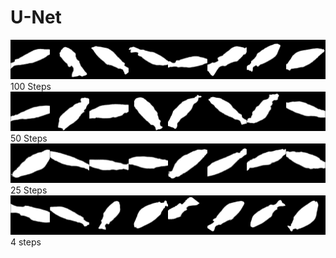 # U-Net

![Alt text](image.png)
100 Steps
![Alt text](image-1.png)
50 Steps
![Alt text](image-2.png)
25 Steps
![Alt text](image-3.png)
4 steps